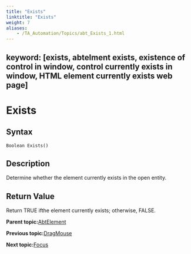 ```yaml
--- 
title: "Exists"
linktitle: "Exists"
weight: 7
aliases: 
    - /TA_Automation/Topics/abt_Exists_1.html
---
```

keyword: [exists, abtelment exists, existence of control in window, control currently exists in window, HTML element currently exists web page]
---

# Exists

## Syntax

`Boolean Exists()`

## Description

Determine whether the element currently exists in the open entity.

## Return Value

Return TRUE ifthe element currently exists; otherwise, FALSE.

**Parent topic:**[AbtElement](/TA_Automation/Topics/abt_AbtElement.html)

**Previous topic:**[DragMouse](/TA_Automation/Topics/abt_DragMouse_1.html)

**Next topic:**[Focus](/TA_Automation/Topics/abt_Focus_1.html)

